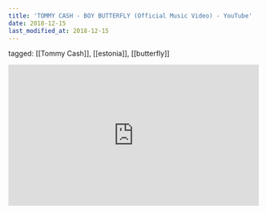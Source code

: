 ```yaml
---
title: 'TOMMY CASH - BOY BUTTERFLY (Official Music Video) - YouTube'
date: 2018-12-15
last_modified_at: 2018-12-15
---
```

tagged: [[Tommy Cash]], [[estonia]], [[butterfly]]
<iframe allow="accelerometer; autoplay; clipboard-write; encrypted-media; gyroscope; picture-in-picture" allowfullscreen="" frameborder="0" height="281" id="youtube_iframe" src="https://www.youtube.com/embed/De4h1zKBXfQ?feature=oembed&amp;enablejsapi=1&amp;origin=https://safe.txmblr.com&amp;wmode=opaque" width="500"></iframe>